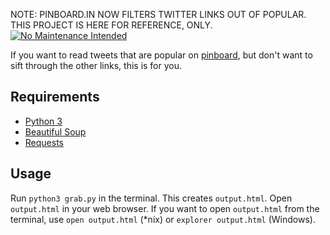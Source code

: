 NOTE: PINBOARD.IN NOW FILTERS TWITTER LINKS OUT OF POPULAR. THIS PROJECT IS HERE FOR REFERENCE, ONLY. [![No Maintenance Intended](http://unmaintained.tech/badge.svg)](http://unmaintained.tech/)

If you want to read tweets that are popular on [pinboard](http://pinboard.in), but don't want to sift through the other links, this is for you.

Requirements
------------

- [Python 3](https://www.python.org)
- [Beautiful Soup](http://www.crummy.com/software/BeautifulSoup/)
- [Requests](http://docs.python-requests.org/en/master/)


Usage
-----
Run `python3 grab.py` in the terminal. This creates `output.html`. Open `output.html` in your web browser. If you want to open `output.html` from the terminal, use `open output.html` (*nix) or `explorer output.html` (Windows).
